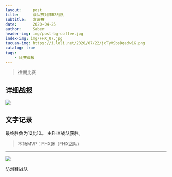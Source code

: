 ```yaml
---
layout:     post
title:      战队赛对阵BZ战队
subtitle:   友谊赛
date:       2020-04-25
author:     Saber
header-img: img/post-bg-coffee.jpg
index-img: img/FHX_07.jpg
tucuan-img: https://i.loli.net/2020/07/22/jxTyVSbsDqadw1G.png
catalog: true
tags:
    - 比赛战报
---
```

>往期比赛


## 详细战报

![](https://i.loli.net/2020/07/22/nuTz68tMIplR9dm.png)





## 文字记录

最终胜负为12比10。
由FHX战队获胜。




>本场MVP：FHX迷（FHX战队)   

----



![](https://ftp.bmp.ovh/imgs/2020/02/cf68a58bd43dd722.png)



防滑鞋战队
